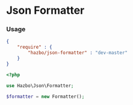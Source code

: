 # Json Formatter

### Usage

```json
{
	"require" : {
		"hazbo/json-formatter" : "dev-master"
	}
}
```

```php
<?php

use Hazbo\Json\Formatter;

$formatter = new Formatter();

